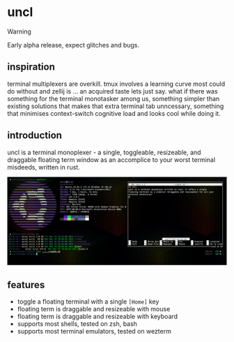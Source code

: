 # uncl

> [!WARNING]
> Early alpha release, expect glitches and bugs.

## inspiration

terminal multiplexers are overkill. tmux involves a learning curve most could do without and zellij is ... an acquired taste lets just say. what if there was something for the terminal monotasker among us, something simpler than existing solutions that makes that extra terminal tab unncessary, something that minimises context-switch cognitive load and looks cool while doing it.

## introduction

uncl is a terminal monoplexer - a single, toggleable, resizeable, and draggable floating term window as an accomplice to your worst terminal misdeeds, written in rust.

![uncl](screenshot.jpg)

## features

- toggle a floating terminal with a single `[Home]` key
- floating term is draggable and resizeable with mouse
- floating term is draggable and resizeable with keyboard
- supports most shells, tested on zsh, bash
- supports most terminal emulators, tested on wezterm
